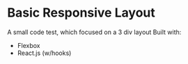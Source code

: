 # Basic Responsive Layout

A small code test, which focused on a 3 div layout Built with:
* Flexbox 
* React.js (w/hooks)




